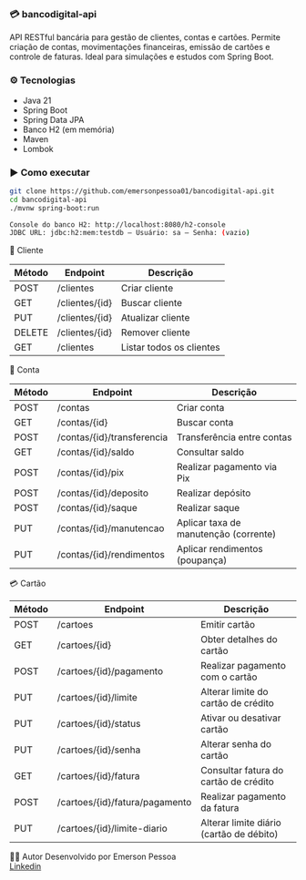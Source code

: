 ### 💳 bancodigital-api

API RESTful bancária para gestão de clientes, contas e cartões. Permite criação de contas, movimentações financeiras, emissão de cartões e controle de faturas. Ideal para simulações e estudos com Spring Boot.

### ⚙️ Tecnologias

- Java 21
- Spring Boot
- Spring Data JPA
- Banco H2 (em memória)
- Maven
- Lombok

### ▶️ Como executar

```bash
git clone https://github.com/emersonpessoa01/bancodigital-api.git
cd bancodigital-api
./mvnw spring-boot:run

Console do banco H2: http://localhost:8080/h2-console
JDBC URL: jdbc:h2:mem:testdb — Usuário: sa — Senha: (vazio)
```
👤 Cliente

| Método | Endpoint       | Descrição                |
| ------ | -------------- | ------------------------ |
| POST   | /clientes      | Criar cliente            |
| GET    | /clientes/{id} | Buscar cliente           |
| PUT    | /clientes/{id} | Atualizar cliente        |
| DELETE | /clientes/{id} | Remover cliente          |
| GET    | /clientes      | Listar todos os clientes |

🏦 Conta

| Método | Endpoint                   | Descrição                             |
| ------ | -------------------------- | ------------------------------------- |
| POST   | /contas                    | Criar conta                           |
| GET    | /contas/{id}               | Buscar conta                          |
| POST   | /contas/{id}/transferencia | Transferência entre contas            |
| GET    | /contas/{id}/saldo         | Consultar saldo                       |
| POST   | /contas/{id}/pix           | Realizar pagamento via Pix            |
| POST   | /contas/{id}/deposito      | Realizar depósito                     |
| POST   | /contas/{id}/saque         | Realizar saque                        |
| PUT    | /contas/{id}/manutencao    | Aplicar taxa de manutenção (corrente) |
| PUT    | /contas/{id}/rendimentos   | Aplicar rendimentos (poupança)        |


💳 Cartão

| Método | Endpoint                       | Descrição                                |
| ------ | ------------------------------ | ---------------------------------------- |
| POST   | /cartoes                       | Emitir cartão                            |
| GET    | /cartoes/{id}                  | Obter detalhes do cartão                 |
| POST   | /cartoes/{id}/pagamento        | Realizar pagamento com o cartão          |
| PUT    | /cartoes/{id}/limite           | Alterar limite do cartão de crédito      |
| PUT    | /cartoes/{id}/status           | Ativar ou desativar cartão               |
| PUT    | /cartoes/{id}/senha            | Alterar senha do cartão                  |
| GET    | /cartoes/{id}/fatura           | Consultar fatura do cartão de crédito    |
| POST   | /cartoes/{id}/fatura/pagamento | Realizar pagamento da fatura             |
| PUT    | /cartoes/{id}/limite-diario    | Alterar limite diário (cartão de débito) |


🧑‍💻 Autor
Desenvolvido por Emerson Pessoa <br>
[Linkedin](https://www.linkedin.com/in/emersonpessoa01/)